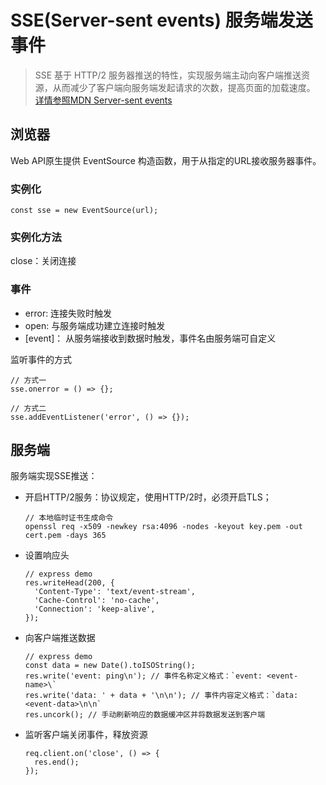 # SSE(Server-sent events) 服务端发送事件

> SSE 基于 HTTP/2 服务器推送的特性，实现服务端主动向客户端推送资源，从而减少了客户端向服务端发起请求的次数，提高页面的加载速度。 [详情参照MDN Server-sent events](https://developer.mozilla.org/zh-CN/docs/Web/API/Server-sent_events)

## 浏览器

Web API原生提供 EventSource 构造函数，用于从指定的URL接收服务器事件。

### 实例化
```
const sse = new EventSource(url);
```

### 实例化方法

close：关闭连接

### 事件

- error: 连接失败时触发
- open: 与服务端成功建立连接时触发
- [event]： 从服务端接收到数据时触发，事件名由服务端可自定义

监听事件的方式
```
// 方式一
sse.onerror = () => {};

// 方式二
sse.addEventListener('error', () => {});
```

## 服务端

服务端实现SSE推送：

- 开启HTTP/2服务：协议规定，使用HTTP/2时，必须开启TLS；
  ```
  // 本地临时证书生成命令
  openssl req -x509 -newkey rsa:4096 -nodes -keyout key.pem -out cert.pem -days 365
  ```

- 设置响应头
  ```
  // express demo
  res.writeHead(200, {
    'Content-Type': 'text/event-stream', 
    'Cache-Control': 'no-cache',
    'Connection': 'keep-alive',
  });
  ```

- 向客户端推送数据
  ```
  // express demo
  const data = new Date().toISOString();
  res.write('event: ping\n'); // 事件名称定义格式：`event: <event-name>\`
  res.write('data: ' + data + '\n\n'); // 事件内容定义格式：`data: <event-data>\n\n`
  res.uncork(); // 手动刷新响应的数据缓冲区并将数据发送到客户端
  ```

- 监听客户端关闭事件，释放资源
  ```
  req.client.on('close', () => {
    res.end();
  });
  ```
